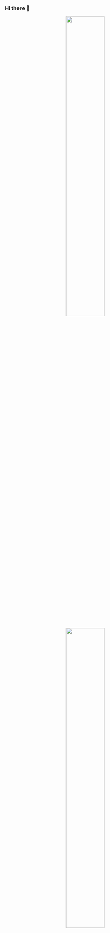 ### Hi there 👋

<p align="center">
  <img width="49%" src="https://github-readme-stats.vercel.app/api?username=grantbirki&count_private=true&show_icons=true&theme=tokyonight&hide=issues,prs"/>
  <br>
  <img width="49%" src="https://github-readme-streak-stats.herokuapp.com/?user=grantbirki&theme=tokyonight" />
</p>
